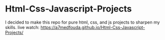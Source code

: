 # Html-Css-Javascript-Projects
I decided to make this repo for pure html, css, and js projects to sharpen my skills.
live watch: https://a7medfouda.github.io/Html-Css-Javascript-Projects/
